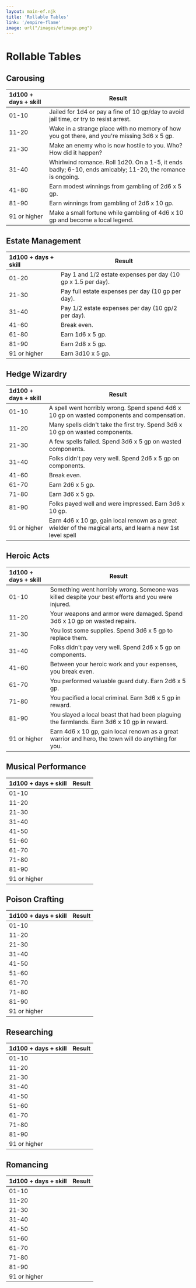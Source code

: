 ```yaml
---
layout: main-ef.njk
title: 'Rollable Tables'
link: '/empire-flame'
image: url("/images/efimage.png")
---
```


# Rollable Tables

## Carousing

1d100 + days + skill|Result
:---|---
01-10|Jailed for 1d4 or pay a fine of 10 gp/day to avoid jail time, or try to resist arrest.
11-20|Wake in a strange place with no memory of how you got there, and you're missing 3d6 x 5 gp.
21-30|Make an enemy who is now hostile to you. Who? How did it happen?
31-40|Whirlwind romance. Roll 1d20. On a 1-5, it ends badly; 6-10, ends amicably; 11-20, the romance is ongoing.
41-80|Earn modest winnings from gambling of 2d6 x 5 gp.
81-90|Earn winnings from gambling of 2d6 x 10 gp.
91 or higher|Make a small fortune while gambling of 4d6 x 10 gp and become a local legend.

## Estate Management

1d100 + days + skill|Result
:---|---
01-20|Pay 1 and 1/2 estate expenses per day (10 gp x 1.5 per day).
21-30|Pay full estate expenses per day (10 gp per day).
31-40|Pay 1/2 estate expenses per day (10 gp/2 per day).
41-60|Break even.
61-80|Earn 1d6 x 5 gp.
81-90|Earn 2d8 x 5 gp.
91 or higher|Earn 3d10 x 5 gp.

##  Hedge Wizardry

1d100 + days + skill|Result
:---|---
01-10|A spell went horribly wrong. Spend spend 4d6 x 10 gp on wasted components and compensation.
11-20|Many spells didn't take the first try. Spend 3d6 x 10 gp on wasted components.
21-30|A few spells failed. Spend 3d6 x 5 gp on wasted components.
31-40|Folks didn't pay very well. Spend 2d6 x 5 gp on components.
41-60|Break even.
61-70|Earn 2d6 x 5 gp.
71-80|Earn 3d6 x 5 gp.
81-90|Folks payed well and were impressed. Earn 3d6 x 10 gp.
91 or higher|Earn 4d6 x 10 gp, gain local renown as a great wielder of the magical arts, and learn a new 1st level spell

## Heroic Acts

1d100 + days + skill|Result
:---|---
01-10|Something went horribly wrong. Someone was killed despite your best efforts and you were injured.
11-20|Your weapons and armor were damaged. Spend 3d6 x 10 gp on wasted repairs.
21-30|You lost some supplies. Spend 3d6 x 5 gp to replace them.
31-40|Folks didn't pay very well. Spend 2d6 x 5 gp on components.
41-60|Between your heroic work and your expenses, you break even.
61-70|You performed valuable guard duty. Earn 2d6 x 5 gp.
71-80|You pacified a local criminal. Earn 3d6 x 5 gp in reward.
81-90|You slayed a local beast that had been plaguing the farmlands. Earn 3d6 x 10 gp in reward.
91 or higher|Earn 4d6 x 10 gp, gain local renown as a great warrior and hero, the town will do anything for you.

## Musical Performance

1d100 + days + skill|Result
:---|---
01-10|
11-20|
21-30|
31-40|
41-50|
51-60|
61-70|
71-80|
81-90|
91 or higher|

## Poison Crafting

1d100 + days + skill|Result
:---|---
01-10|
11-20|
21-30|
31-40|
41-50|
51-60|
61-70|
71-80|
81-90|
91 or higher|

## Researching

1d100 + days + skill|Result
:---|---
01-10|
11-20|
21-30|
31-40|
41-50|
51-60|
61-70|
71-80|
81-90|
91 or higher|

## Romancing

1d100 + days + skill|Result
:---|---
01-10|
11-20|
21-30|
31-40|
41-50|
51-60|
61-70|
71-80|
81-90|
91 or higher|
